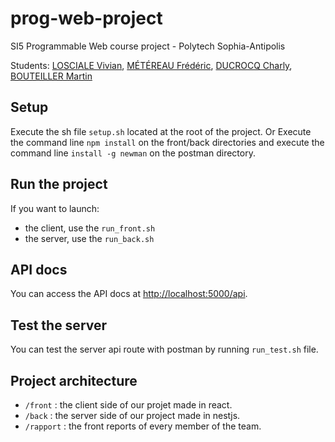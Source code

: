 
# prog-web-project
SI5 Programmable Web course project - Polytech Sophia-Antipolis

Students: [LOSCIALE Vivian](https://github.com/vivianlosciale), [MÉTÉREAU Frédéric](https://github.com/MetereauFrederic), [DUCROCQ Charly](https://github.com/CharlyDucrocq), [BOUTEILLER Martin](https://github.com/mbouteiller)

## Setup
Execute the sh file `setup.sh` located at the root of the project.
Or
Execute the command line `npm install` on the front/back directories
and execute the command line `install -g newman` on the postman directory.

## Run the project
If you want to launch:
- the client, use the `run_front.sh`
- the server, use the `run_back.sh`

## API docs
You can access the API docs at [http://localhost:5000/api](http://localhost:5000/api).

## Test the server
You can test the server api route with postman by running `run_test.sh` file.

## Project architecture
- `/front` : the client side of our projet made in react.
- `/back` : the server side of our project made in nestjs.
- `/rapport` : the front reports of every member of the team.
